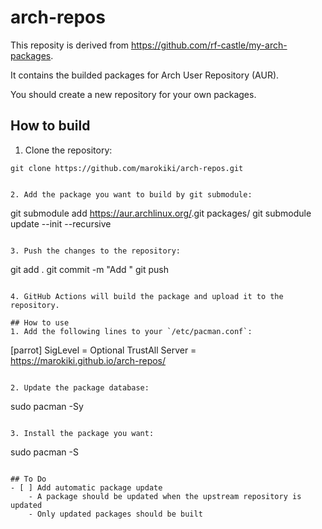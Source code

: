 # arch-repos
This reposity is derived from https://github.com/rf-castle/my-arch-packages.

It contains the builded packages for Arch User Repository (AUR).

You should create a new repository for your own packages.

## How to build
1. Clone the repository:
```
git clone https://github.com/marokiki/arch-repos.git
```
```

2. Add the package you want to build by git submodule:
```
git submodule add https://aur.archlinux.org/<package>.git packages/<package>
git submodule update --init --recursive
```

3. Push the changes to the repository:
```
git add .
git commit -m "Add <package>"
git push
```

4. GitHub Actions will build the package and upload it to the repository.

## How to use
1. Add the following lines to your `/etc/pacman.conf`:
```
[parrot]
SigLevel = Optional TrustAll
Server = https://marokiki.github.io/arch-repos/
```

2. Update the package database:
```
sudo pacman -Sy
```

3. Install the package you want:
```
sudo pacman -S <package>
```

## To Do
- [ ] Add automatic package update
    - A package should be updated when the upstream repository is updated
    - Only updated packages should be built
